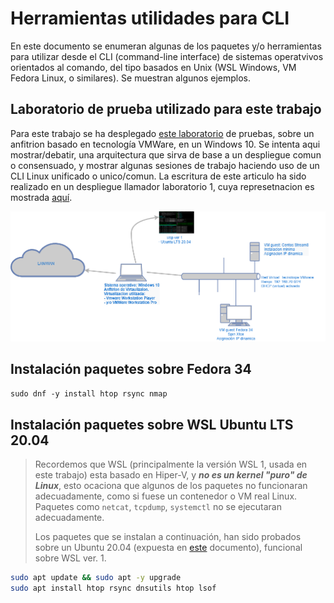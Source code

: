 # Herramientas utilidades para CLI

En este documento se enumeran algunas de los paquetes y/o herramientas para utilizar desde el CLI (command-line interface) de sistemas operatvivos orientados al comando, del tipo basados en Unix (WSL Windows, VM Fedora Linux, o similares). Se muestran algunos ejemplos.

## Laboratorio de prueba utilizado para este trabajo

Para este trabajo se ha desplegado [este laboratorio][laboratorio.1] de pruebas, sobre un anfitrion basado en tecnología VMWare, en un Windows 10. Se intenta aqui mostrar/debatir, una arquitectura que sirva de base a un despliegue comun o consensuado, y mostrar algunas sesiones de trabajo haciendo uso de un CLI Linux unificado o unico/comun.
La escritura de este articulo ha sido realizado en un despliegue llamador laboratorio 1, cuya represetnacion es mostrada [aquí][laboratorio.1].

![Laboratorio 1][laboratorio.1]

[laboratorio.1]: img/laboratorio.1.png

## Instalación paquetes sobre Fedora 34

`sudo dnf -y install htop rsync nmap`

## Instalación paquetes sobre WSL Ubuntu LTS 20.04

> Recordemos que WSL (principalmente la versión WSL 1, usada en este trabajo) esta basado en Hiper-V, y __*no es un kernel "puro" de Linux*__, esto ocaciona que algunos de los paquetes no funcionaran adecuadamente, como si fuese un contenedor o VM real Linux.  Paquetes como `netcat`, `tcpdump`, `systemctl` no se ejecutaran adecuadamente.
> 
> Los paquetes que se instalan a continuación, han sido probados sobre un Ubuntu 20.04 (expuesta en [este](./subsistema.windows.p.linux.md) documento), funcional sobre WSL ver. 1.

```bash
sudo apt update && sudo apt -y upgrade
sudo apt install htop rsync dnsutils htop lsof
```